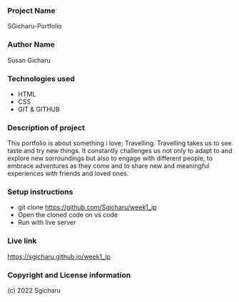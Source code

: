 ### Project Name
SGicharu-Portfolio

### Author Name
Susan Gicharu

### Technologies used
- HTML
- CSS
- GIT & GITHUB

### Description of project
This portfolio is about something i love; Travelling. Travelling takes us to see taste and try new things. It constantly challenges us not only to adapt to and explore new sorroundings but also to engage with different people, to embrace adventures as they come and to share new and meaningful experiences with friends and loved ones.

### Setup instructions

- git clone https://github.com/Sgicharu/week1_ip
- Open the cloned code on vs code
- Run with live server

### Live link
https://sgicharu.github.io/week1_ip
### Copyright and License information
(c) 2022 Sgicharu